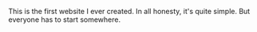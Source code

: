 This is the first website I ever created. In all honesty, it's quite simple. But everyone has to start somewhere.
